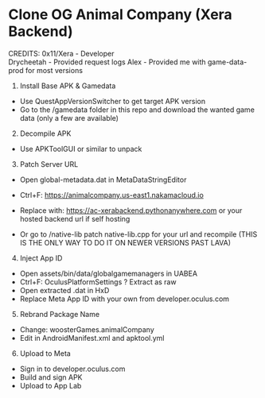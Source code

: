 # Clone OG Animal Company (Xera Backend)

CREDITS:
0x11/Xera - Developer  
Drycheetah - Provided request logs
Alex - Provided me with game-data-prod for most versions

1. Install Base APK & Gamedata
- Use QuestAppVersionSwitcher to get target APK version
- Go to the /gamedata folder in this repo and download the wanted game data (only a few are available)

2. Decompile APK
- Use APKToolGUI or similar to unpack

3. Patch Server URL
- Open global-metadata.dat in MetaDataStringEditor
- Ctrl+F:
  https://animalcompany.us-east1.nakamacloud.io
- Replace with:
  https://ac-xerabackend.pythonanywhere.com or your hosted backend url if self hosting

- Or go to /native-lib patch native-lib.cpp for your url and recompile (THIS IS THE ONLY WAY TO DO IT ON NEWER VERSIONS PAST LAVA)

4. Inject App ID
- Open assets/bin/data/globalgamemanagers in UABEA
- Ctrl+F: OculusPlatformSettings ? Extract as raw
- Open extracted .dat in HxD
- Replace Meta App ID with your own from developer.oculus.com

5. Rebrand Package Name
- Change:
  woosterGames.animalCompany
- Edit in AndroidManifest.xml and apktool.yml

6. Upload to Meta
- Sign in to developer.oculus.com
- Build and sign APK
- Upload to App Lab
